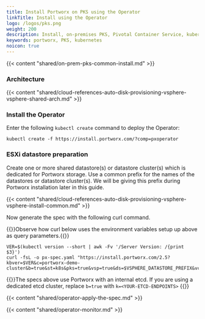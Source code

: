 ```yaml
---
title: Install Portworx on PKS using the Operator
linkTitle: Install using the Operator
logo: /logos/pks.png
weight: 200
description: Install, on-premises PKS, Pivotal Container Service, kubernetes, k8s, air gapped
keywords: portworx, PKS, kubernetes
noicon: true
---
```


{{< content "shared/on-prem-pks-common-install.md" >}}

### Architecture

{{< content "shared/cloud-references-auto-disk-provisioning-vsphere-vsphere-shared-arch.md" >}}

### Install the Operator

Enter the following `kubectl create` command to deploy the Operator:

```text
kubectl create -f https://install.portworx.com/?comp=pxoperator
```

### ESXi datastore preparation

Create one or more shared datastore(s) or datastore cluster(s) which is dedicated for Portworx storage. Use a common prefix for the names of the datastores or datastore cluster(s). We will be giving this prefix during Portworx installation later in this guide.

{{< content "shared/cloud-references-auto-disk-provisioning-vsphere-vsphere-install-common.md" >}}

<!-- This section below was part of a shared section title called "vsphere-pks-generate-spec-internal-kvdb.md" but this has changed and will no longer be shared. -->

Now generate the spec with the following curl command.

{{<info>}}Observe how curl below uses the environment variables setup up above as query parameters.{{</info>}}

```text
VER=$(kubectl version --short | awk -Fv '/Server Version: /{print $3}')
curl -fsL -o px-spec.yaml "https://install.portworx.com/2.5?kbver=$VER&c=portworx-demo-cluster&b=true&st=k8s&pks=true&vsp=true&ds=$VSPHERE_DATASTORE_PREFIX&vc=$VSPHERE_VCENTER&s=%22$VSPHERE_DISK_TEMPLATE%22&operator=true"
```

{{<info>}}The specs above use Portworx with an internal etcd. If you are using a dedicated etcd cluster, replace `b=true` with `k=<YOUR-ETCD-ENDPOINTS>` {{</info>}}

{{< content "shared/operator-apply-the-spec.md" >}}

{{< content "shared/operator-monitor.md" >}}